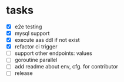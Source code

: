 
# tasks
- [x] e2e testing
- [x] mysql support
- [x] execute aas ddl if not exist
- [x] refactor ci trigger
- [ ] support other endpoints: values
- [ ] goroutine parallel
- [ ] add readme about env, cfg. for contributor
- [ ] release